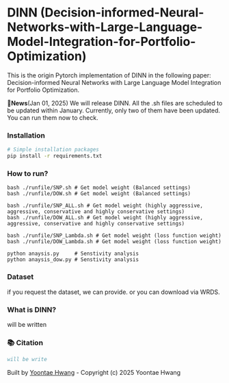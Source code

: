 # DINN (Decision-informed-Neural-Networks-with-Large-Language-Model-Integration-for-Portfolio-Optimization)

This is the origin Pytorch implementation of DINN in the following paper: Decision-informed Neural Networks with Large Language Model Integration for Portfolio Optimization.
 
🚩**News**(Jan 01, 2025)  We will release DINN. All the .sh files are scheduled to be updated within January. Currently, only two of them have been updated. You can run them now to check.


### Installation

```bash
# Simple installation packages
pip install -r requirements.txt
```

### How to run?
```git clone https://github.com/Yoontae6719/Decision-informed-Neural-Networks-with-Large-Language-Model-Integration-for-Portfolio-Optimization.git
bash ./runfile/SNP.sh # Get model weight (Balanced settings)
bash ./runfile/DOW.sh # Get model weight (Balanced settings)

bash ./runfile/SNP_ALL.sh # Get model weight (highly aggressive, aggressive, conservative and highly conservative settings)
bash ./runfile/DOW_ALL.sh # Get model weight (highly aggressive, aggressive, conservative and highly conservative settings)

bash ./runfile/SNP_Lambda.sh # Get model weight (loss function weight)
bash ./runfile/DOW_Lambda.sh # Get model weight (loss function weight)

python anaysis.py     # Senstivity analysis 
python anaysis_dow.py # Senstivity analysis
```

### Dataset
if you request the dataset, we can provide. or you can download via WRDS.


### What is DINN?
will be written






### 📚 Citation

```bibtex
will be write
```

Built by [Yoontae Hwang](https://yoontae6719.github.io/) - Copyright (c) 2025 Yoontae Hwang
